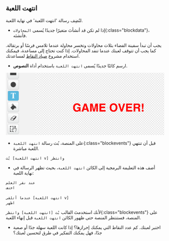 ## انتهت اللعبة

لنُضِف رسالة 'انتهت اللعبة' في نهاية اللعبة.

+ إذا لم تكن قد أنشأتَ متغيرًا جديدًا يُسمى `المحاولات`{:class="blockdata"}، فأنشئه.

يجب أن تبدأ سفينة الفضاء بثلاث محاولات وتخسر محاولة عندما تلامس فرسًا أو برتقالة. كما يجب أن تتوقف لعبتك عندما تنفد المحاولات. إذا كنت تحتاج إلى مساعدة، فيمكنك استخدام مشروع [صياد النقاط](https://codeclubprojects.org/en-GB/scratch/catch-the-dots/) لمساعدتك.

+ ارسم كائنًا جديدًا يُسمى `انتهت اللعبة` باستخدام أداة **النصوص**.

![screenshot](images/invaders-game-over.png)

+ على المنصة، بُث رسالة `انتهت اللعبة`{:class="blockevents"} قبل أن تنتهي اللعبة مباشرة.

```blocks
بُث [انتهت اللعبة v] وانتظر
```

+ أضف هذه التعليمة البرمجية إلى الكائن `انتهت اللعبة`، بحيث تظهر الرسالة في نهاية اللعبة:

```blocks
عند نقر العلم
اختف

عندما أتلقى [انتهت اللعبة v]
اظهر
```

لأنك استخدمتَ القالب `بُث [انتهت اللعبة] وانتظر`{:class="blockevents"} على المنصة، فستنتظر المنصة حتى ظهور الكائن `انتهت اللعبة` قبل إنهاء اللعبة.

+ اختبر لعبتك. كم عدد النقاط التي يمكنك إحرازها؟ إذا كانت اللعبة سهلة جدًا أو صعبة جدًا، فهل يمكنك التفكير في طرق لتحسين لعبتك؟
